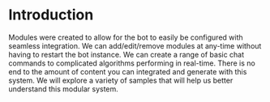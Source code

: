 # Introduction
Modules were created to allow for the bot to easily be configured with seamless integration. We can add/edit/remove modules at any-time without having to restart the bot instance. We can create a range of basic chat commands to complicated algorithms performing in real-time. There is no end to the amount of content you can integrated and generate with this system. We will explore a variety of samples that will help us better understand this modular system.
